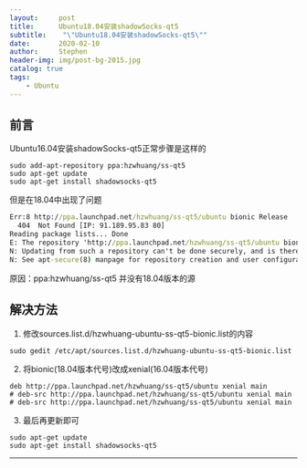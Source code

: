 ```yaml
---
layout:     post
title:      Ubuntu18.04安装shadowSocks-qt5
subtitle:    "\"Ubuntu18.04安装shadowSocks-qt5\""
date:       2020-02-10
author:     Stephen
header-img: img/post-bg-2015.jpg
catalog: true
tags:
    - Ubuntu
---
```



## 前言

Ubuntu16.04安装shadowSocks-qt5正常步骤是这样的

```shell
sudo add-apt-repository ppa:hzwhuang/ss-qt5
sudo apt-get update
sudo apt-get install shadowsocks-qt5
```

但是在18.04中出现了问题

```cmd
Err:8 http://ppa.launchpad.net/hzwhuang/ss-qt5/ubuntu bionic Release           
  404  Not Found [IP: 91.189.95.83 80]                             
Reading package lists... Done
E: The repository 'http://ppa.launchpad.net/hzwhuang/ss-qt5/ubuntu bionic Release' does not have a Release file.
N: Updating from such a repository can't be done securely, and is therefore disabled by default.
N: See apt-secure(8) manpage for repository creation and user configuration details.
```
原因：ppa:hzwhuang/ss-qt5 并没有18.04版本的源

## 解决方法


1. 修改sources.list.d/hzwhuang-ubuntu-ss-qt5-bionic.list的内容
``` shell
sudo gedit /etc/apt/sources.list.d/hzwhuang-ubuntu-ss-qt5-bionic.list
```
2. 将bionic(18.04版本代号)改成xenial(16.04版本代号)
```shell
deb http://ppa.launchpad.net/hzwhuang/ss-qt5/ubuntu xenial main
# deb-src http://ppa.launchpad.net/hzwhuang/ss-qt5/ubuntu xenial main
# deb-src http://ppa.launchpad.net/hzwhuang/ss-qt5/ubuntu xenial main
```

3. 最后再更新即可
```shell
sudo apt-get update
sudo apt-get install shadowsocks-qt5
```



---



